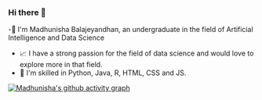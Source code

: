 ### Hi there 👋


-👑 I'm Madhunisha Balajeyandhan, an undergraduate in the field of Artificial Intelligence and Data Science
- 📈 I have a strong passion for the field of data science and would love to explore more in that field.
- 🚀 I'm skilled in Python, Java, R, HTML, CSS and JS.

[![Madhunisha's github activity graph](https://github-readme-activity-graph.vercel.app/graph?username=BreadcrumbsMadhunishaBala)](https://github.com/ashutosh00710/github-readme-activity-graph)


